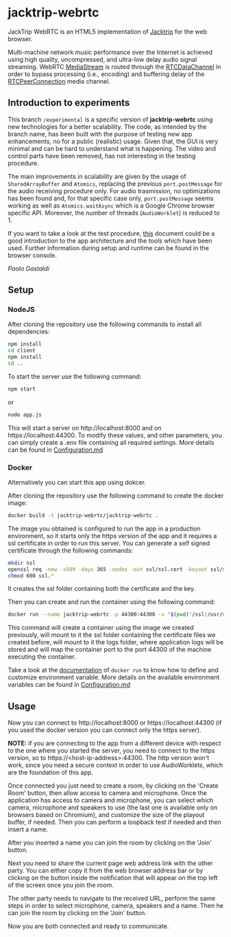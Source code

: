# jacktrip-webrtc

JackTrip WebRTC is an HTML5 implementation of [Jacktrip](https://ccrma.stanford.edu/software/jacktrip/) for the web browser.

Multi-machine network music performance over the Internet is achieved using high quality, uncompressed, and ultra-low delay audio signal streaming. WebRTC [MediaStream](https://developer.mozilla.org/en-US/docs/Web/API/MediaStream) is routed through the [RTCDataChannel](https://developer.mozilla.org/en-US/docs/Web/API/RTCDataChannel) in order to bypass processing (i.e., encoding) and buffering delay of the [RTCPeerConnection](https://developer.mozilla.org/en-US/docs/Web/API/RTCPeerConnection) media channel.

## Introduction to experiments

This branch `/experimental` is a specific version of **jacktrip-webrtc** using new technologies for a better scalability. The code, as intended by the branch name, has been built with the purpose of testing new app enhancements, no for a public (realistic) usage. Given that, the GUI is very minimal and can be hard to understand what is happening. The video and control parts have been removed, has not interesting in the testing procedure.

The main improvements in scalability are given by the usage of `SharedArrayBuffer` and `Atomics`, replacing the previous `port.postMessage` for the audio receiving procedure only. For audio trasmission, no optimizations has been found and, for that specific case only, `port.postMessage` seems working as well as `Atomics.waitAsync` which is a Google Chrome browser specific API. Moreover, the number of threads (`AudioWorklet`) is reduced to 1.

If you want to take a look at the test procedure, [this](./README_JAES_paper_tests_EN.md) document could be a good introduction to the app architecture and the tools which have been used. Further information during setup and runtime can be found in the browser console.

_Paolo Gastaldi_


## Setup

### NodeJS

After cloning the repository use the following commands to install all dependencies:

```bash
npm install
cd client
npm install
cd ..
```



To start the server use the following command:

```bash
npm start
```

or

```bash
node app.js
```

This will start a server on http://localhost:8000 and on https://localhost:44300. To modify these values, and other parameters, you can simply create a .env file containing all required settings. More details can be found in [Configuration.md](documentation/Configuration.md)



### Docker

Alternatively you can start this app using dokcer.

After cloning the repository use the following command to create the docker image:

```bash
docker build -t jacktrip-webrtc/jacktrip-webrtc .
```



The image you obtained is configured to run the app in a production environment, so it starts only the https version of the app and it requires a ssl certificate in order to run this server. You can generate a self signed certificate through the following commands:

```bash
mkdir ssl
openssl req -new -x509 -days 365 -nodes -out ssl/ssl.cert -keyout ssl/ssl.key
chmod 600 ssl.*
```

It creates the ssl folder containing both the certificate and the key.



Then you can create and run the container using the following command:

```bash
docker run --name jacktrip-webrtc -p 44300:44300 -v "$(pwd)"/ssl:/usr/src/app/ssl -v "$(pwd)"/logs:/usr/src/app/logs -d jacktrip-webrtc/jacktrip-webrtc
```

This command will create a container using the image we created previously, will mount to it the ssl folder containing the certificate files we created before, will mount to it the logs folder, where application logs will be stored and will map the container port to the port 44300 of the machine executing the container.



Take a look at the [documentation](https://docs.docker.com/engine/reference/run/#env-environment-variables) of `docker run` to know how to define and customize environment variable. More details on the available environment variables can be found in [Configuration.md](documentation/Configuration.md)



## Usage

Now you can connect to http://localhost:8000 or https://localhost:44300 (if you used the docker version you can connect only the https server).

**NOTE:** if you are connecting to the app from a different device with respect to the one where you started the server, you need to connect to the https version, so to https://\<host-ip-address\>:44300. The http version won't work, since you need a secure context in order to use AudioWorklets, which are the foundation of this app.



Once connected you just need to create a room, by clicking on the 'Create Room' button, then allow access to camera and microphone. Once the application has access to camera and microphone, you can select which camera, microphone  and speakers to use (the last one is available only on browsers based on Chromium), and customize the size of the playout buffer, if needed. Then you can perform a loopback test if needed and then insert a name.

After you inserted a name you can join the room by clicking on the 'Join' button. 

Next you need to share the current page web address link with the other party. You can either copy it from the web browser address bar or by clicking on the button inside the notification that will appear on the top left of the screen once you join the room.

The other party needs to navigate to the received URL, perform the same steps in order to select microphone, camera, speakers and a name. Then he can join the room by clicking on the 'Join' button.



Now you are both connected and ready to communicate.
